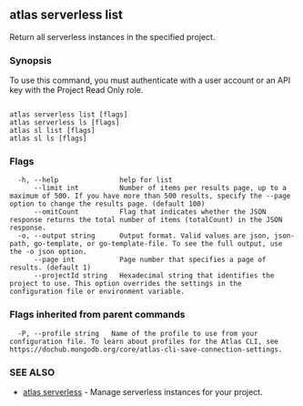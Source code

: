 ## atlas serverless list

Return all serverless instances in the specified project.


### Synopsis

To use this command, you must authenticate with a user account or an API key with the Project Read Only role.



```

atlas serverless list [flags]
atlas serverless ls [flags]
atlas sl list [flags]
atlas sl ls [flags]
```



### Flags

```
  -h, --help               help for list
      --limit int          Number of items per results page, up to a maximum of 500. If you have more than 500 results, specify the --page option to change the results page. (default 100)
      --omitCount          Flag that indicates whether the JSON response returns the total number of items (totalCount) in the JSON response.
  -o, --output string      Output format. Valid values are json, json-path, go-template, or go-template-file. To see the full output, use the -o json option.
      --page int           Page number that specifies a page of results. (default 1)
      --projectId string   Hexadecimal string that identifies the project to use. This option overrides the settings in the configuration file or environment variable.

```


### Flags inherited from parent commands

```
  -P, --profile string   Name of the profile to use from your configuration file. To learn about profiles for the Atlas CLI, see https://dochub.mongodb.org/core/atlas-cli-save-connection-settings.

```

### SEE ALSO


* [atlas serverless](atlas_serverless.md)	- Manage serverless instances for your project.



